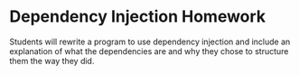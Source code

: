 # Dependency Injection Homework

Students will rewrite a program to use dependency injection and include an
explanation of what the dependencies are and why they chose to structure them
the way they did.
